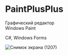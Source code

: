 # PaintPlusPlus  
  
Графический редактор  
Windows Paint  
  
C#, Windows Forms  

![Снимок экрана (1207)](https://github.com/syetnoy/PaintPlusPlus/assets/83402627/efce46aa-4fe9-48d9-8751-904601ed08a0)
